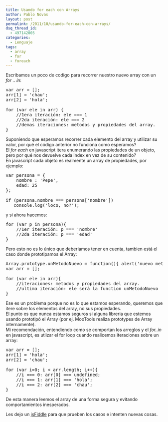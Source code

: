```yaml
---
title: Usando for each con Arrays
author: Pablo Novas
layout: post
permalink: /2011/10/usando-for-each-con-arrays/
dsq_thread_id:
  - 497142005
categories:
  - Lenguaje
tags:
  - array
  - for
  - foreach
---
```

Escribamos un poco de codigo para recorrer nuestro nuevo array con un *for .. in*:

<pre class="brush: jscript; title: ; notranslate" title="">var arr = [];
arr[1] = 'chau';
arr[2] = 'hola';

for (var ele in arr) {
    //1era iteración: ele === 1
    //2da iteración: ele === 2
    //demas iteraciones: metodos y propiedades del array.
}</pre>

Suponiendo que esperamos recorrer cada elemento del array y utilizar su valor, por qué el código anterior no funciona como esperamos?  
El *for each* en javascript itera enumerando las propiedades de un objeto, pero por qué nos devuelve cada index en vez de su contenido?  
En javascript cada objeto es realmente un array de propiedades, por ejemplo:  
<!--more-->

<pre class="brush: jscript; title: ; notranslate" title="">var persona = {
    nombre : 'Pepe',
    edad: 25
};

if (persona.nombre === persona['nombre'])
   console.log('loco, no?');</pre>

y si ahora hacemos:

<pre class="brush: jscript; title: ; notranslate" title="">for (var p in persona){
    //1er iteración: p === 'nombre'
    //2da iteración: p === 'edad'
}</pre>

Pero esto no es lo único que deberiamos tener en cuenta, tambien está el caso donde prototipamos el Array:

<pre class="brush: jscript; title: ; notranslate" title="">Array.prototype.unMetodoNuevo = function(){ alert('nuevo metodo');};
var arr = [];

for (var ele in arr){
    //iteraciones: metodos y propiedades del array.
    //ultima iteración: ele será la function unMetodoNuevo
}</pre>

Ese es un problema porque no es lo que estamos esperando, queremos que itere sobre los elementos del array, no sus propiedades.  
El punto es que nunca estamos seguros si alguna libreria que estemos usando prototipó el Array (por ej. MooTools realiza prototypes de Array internamente).  
Mi recomendación, entendiendo como se comportan los arreglos y el *for..in* en javascript, es utlizar el for loop cuando realicemos iteraciones sobre un array:

<pre class="brush: jscript; title: ; notranslate" title="">var arr = [];
arr[1] = 'hola';
arr[2] = 'chau';

for (var i=0; i &lt; arr.length; i++){
    //i === 0: arr[0] === undefined;
    //i === 1: arr[1] === 'hola';
    //i === 2: arr[2] === 'chau';
}</pre>

De esta manera leemos el array de una forma segura y evitando comportamientos inesperados.

Les dejo un <a title="Usando for each con Arrays" href="http://jsfiddle.net/pjnovas/dLRtW/" target="_blank">jsFiddle</a> para que prueben los casos e intenten nuevas cosas.